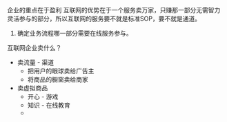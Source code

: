 企业的重点在于盈利
互联网的优势在于一个服务卖万家，只赚那一部分无需智力灵活参与的部分，所以互联网的服务要不就是标准SOP，要不就是通道。
1. 确定业务流程哪一部分需要在线服务参与。


互联网企业卖什么？
- 卖流量 - 渠道
	- 把用户的眼球卖给广告主
	- 将商品的橱窗卖给商家
- 卖虚拟商品
	- 开心 - 游戏
	- 知识 - 在线教育
	- 